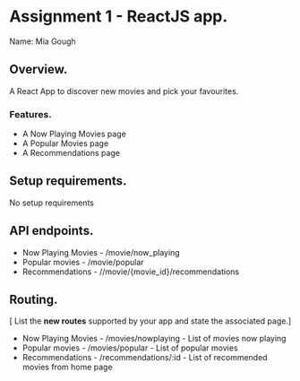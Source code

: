 # Assignment 1 - ReactJS app.

Name: Mia Gough

## Overview.

A React App to discover new movies and pick your favourites.

### Features.

+ A Now Playing Movies page
+ A Popular Movies page
+ A Recommendations page


## Setup requirements.

No setup requirements

## API endpoints.

+ Now Playing Movies - /movie/now_playing
+ Popular movies - /movie/popular
+ Recommendations - //movie/{movie_id}/recommendations

## Routing.

[ List the __new routes__ supported by your app and state the associated page.]

+ Now Playing Movies - /movies/nowplaying - List of movies now playing
+ Popular movies - /movies/popular - List of popular movies
+ Recommendations - /recommendations/:id - List of recommended movies from home page
